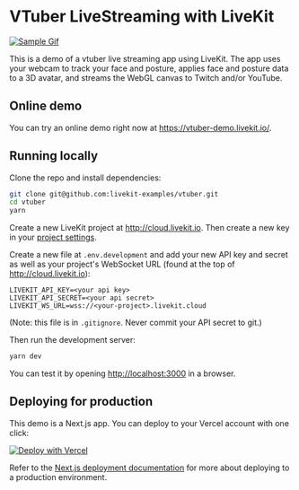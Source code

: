 # VTuber LiveStreaming with LiveKit

[![Sample Gif](https://github.com/livekit-examples/vtuber/assets/8453967/198e10ea-a3c3-475d-b7de-65381faddfef)](https://vtuber-demo.livekit.io)

This is a demo of a vtuber live streaming app using LiveKit. The app uses your webcam to track your face and posture, applies face and posture data to a 3D avatar, and streams the WebGL canvas to Twitch and/or YouTube.

## Online demo

You can try an online demo right now at <https://vtuber-demo.livekit.io/>.

## Running locally

Clone the repo and install dependencies:

```bash
git clone git@github.com:livekit-examples/vtuber.git
cd vtuber
yarn
```

Create a new LiveKit project at <http://cloud.livekit.io>. Then create a new key in your [project settings](https://cloud.livekit.io/projects/p_/settings/keys).

Create a new file at `.env.development` and add your new API key and secret as well as your project's WebSocket URL (found at the top of <http://cloud.livekit.io>):

```
LIVEKIT_API_KEY=<your api key>
LIVEKIT_API_SECRET=<your api secret>
LIVEKIT_WS_URL=wss://<your-project>.livekit.cloud
```

(Note: this file is in `.gitignore`. Never commit your API secret to git.)

Then run the development server:

```bash
yarn dev
```

You can test it by opening <http://localhost:3000> in a browser.

## Deploying for production

This demo is a Next.js app. You can deploy to your Vercel account with one click:

[![Deploy with Vercel](https://vercel.com/button)](https://vercel.com/new/clone?repository-url=https%3A%2F%2Fgithub.com%2Flivekit-examples%2Fvtuber&env=LIVEKIT_API_KEY,LIVEKIT_API_SECRET,LIVEKIT_WS_URL&envDescription=Get%20these%20from%20your%20cloud%20livekit%20project.&envLink=https%3A%2F%2Fcloud.livekit.io&project-name=my-vtuber-app)

Refer to the [Next.js deployment documentation](https://nextjs.org/docs/deployment) for more about deploying to a production environment.
